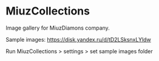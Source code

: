 # MiuzCollections
Image gallery for MiuzDiamons company.

Sample images: https://disk.yandex.ru/d/tD2LSksnxLYldw

Run MiuzCollections > settings > set sample images folder
